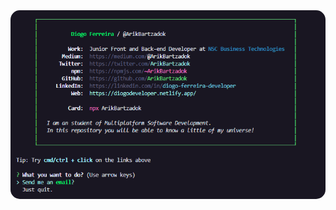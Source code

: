 <!--
**ArikBartzadok/ArikBartzadok** is a ✨ _special_ ✨ repository because its `README.md` (this file) appears on your GitHub profile.
-->

<div align="center" style="margin-bottom:30px;">

<img src="./screenshot.png?raw=true" alt="Script, yeees" style="border-radius:15px;"/>

</div>

<!--
<div align="center" style="margin-top:30px;">

<div style="padding: 1rem">

![ArikBartzadok's GitHub stats](https://github-readme-stats.vercel.app/api?username=ArikBartzadok&show_icons=true&theme=radical&border_radius=15)

</div>

</div>
-->